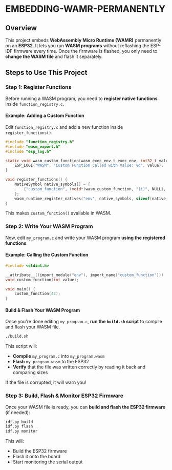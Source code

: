 # EMBEDDING-WAMR-PERMANENTLY

## Overview
This project embeds **WebAssembly Micro Runtime (WAMR)** permanently on an **ESP32**. It lets you run **WASM programs** without reflashing the ESP-IDF firmware every time. Once the firmware is flashed, you only need to **change the WASM file** and flash it separately.

## Steps to Use This Project

### **Step 1: Register Functions**
Before running a WASM program, you need to **register native functions** inside `function_registry.c`.

#### Example: Adding a Custom Function
Edit `function_registry.c` and add a new function inside `register_functions()`:
```c
#include "function_registry.h"
#include "wasm_export.h"
#include "esp_log.h"

static void wasm_custom_function(wasm_exec_env_t exec_env, int32_t value) {
    ESP_LOGI("WASM", "Custom Function Called with Value: %d", value);
}

void register_functions() {
    NativeSymbol native_symbols[] = {
        {"custom_function", (void*)wasm_custom_function, "(i)", NULL},
    };
    wasm_runtime_register_natives("env", native_symbols, sizeof(native_symbols) / sizeof(NativeSymbol));
}
```
This makes `custom_function()` available in WASM.


### **Step 2: Write Your WASM Program**
Now, edit `my_program.c` and write your WASM program **using the registered functions**.

#### Example: Calling the Custom Function
```c
#include <stdint.h>

__attribute__((import_module("env"), import_name("custom_function")))
void custom_function(int value);

void main() {
    custom_function(42);
}
```

#### **Build & Flash Your WASM Program**
Once you're done editing `my_program.c`, **run the `build.sh` script** to compile and flash your WASM file.
```bash
./build.sh
```
This script will:
- **Compile** `my_program.c` into `my_program.wasm`
- **Flash** `my_program.wasm` to the ESP32
- **Verify** that the file was written correctly by reading it back and comparing sizes

If the file is corrupted, it will warn you!



### **Step 3: Build, Flash & Monitor ESP32 Firmware**
Once your WASM file is ready, you can **build and flash the ESP32 firmware** (if needed):
```bash
idf.py build
idf.py flash
idf.py monitor
```
This will:
- Build the ESP32 firmware
- Flash it onto the board
- Start monitoring the serial output


